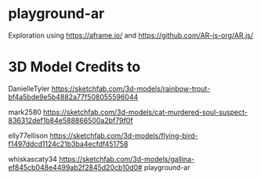 # playground-ar

Exploration using https://aframe.io/ and https://github.com/AR-js-org/AR.js/

# 3D Model Credits to
DanielleTyler
https://sketchfab.com/3d-models/rainbow-trout-bf4a5bde9e5b4882a77f508055596044

mark2580
https://sketchfab.com/3d-models/cat-murdered-soul-suspect-836312def1b84e588866500a2bf79f0f

elly77ellison
https://sketchfab.com/3d-models/flying-bird-f1497ddcd1124c21b3ba4ecfdf451758

whiskascaty34
https://sketchfab.com/3d-models/gallina-ef845cb048e4499ab2f2845d20cb10d0# playground-ar
